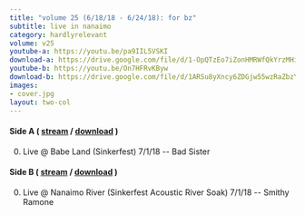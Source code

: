 ```yaml
---
title: "volume 25 (6/18/18 - 6/24/18): for bz"
subtitle: live in nanaimo
category: hardlyrelevant
volume: v25
youtube-a: https://youtu.be/pa9IIL5VSKI
download-a: https://drive.google.com/file/d/1-OpQTzEo7iZonHMRWfQkYrzMHi1qv8ZC/view?usp=drivesdk
youtube-b: https://youtu.be/On7HFRvKByw
download-b: https://drive.google.com/file/d/1ARSu8yXncy6ZDGjw55wzRaZbzYY24rTX/view?usp=drivesdk
images:
- cover.jpg
layout: two-col
---
```

#### Side A ( <a target="_blank" href="{{ page.youtube-a }}">stream</a> / <a target="_blank" href="{{ page.download-a }}">download</a> ) ####
0. Live @ Babe Land (Sinkerfest) 7/1/18 -- Bad Sister

#### Side B ( <a target="_blank" href="{{ page.youtube-b }}">stream</a> / <a target="_blank" href="{{ page.download-b }}">download</a> ) ####
0. Live @ Nanaimo River (Sinkerfest Acoustic River Soak) 7/1/18 -- Smithy Ramone
